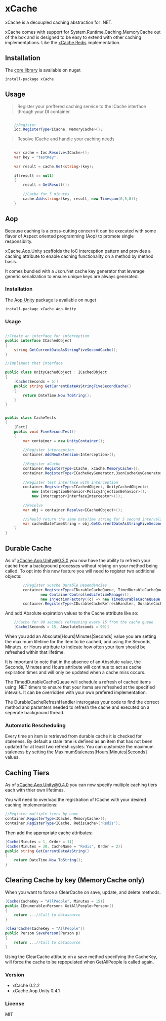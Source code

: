 # xCache

xCache is a decoupled caching abstraction for .NET. 

xCache comes with support for System.Runtime.Caching.MemoryCache out of the box and is designed to be easy to extend with other caching implementations. Like the [xCache.Redis] implementation.

## Installation

The [core library] is available on nuget 

`install-package xCache`

## Usage

> Register your preffered caching service to the ICache interface through your DI container.

```csharp

	//Register
	Ioc.RegisterType<ICache, MemoryCache>();

```

> Resolve ICache and handle your caching needs

```csharp
	
	var cache = Ioc.Resolve<ICache>();
	var key = "testKey";
	
	var result = cache.Get<string>(key);
	
	if(result == null)
	{
		result = GetResult();
		
		//Cache for 5 minutes
		cache.Add<string>(key, result, new Timespan(0,5,0));
	}
```

## Aop

Because caching is a cross-cutting concern it can be executed with some flavor of Aspect oriented programming (Aop) to promote single responsiblity. 

xCache.Aop.Unity scaffolds the IoC interception pattern and provides a caching attribute to enable caching functionality on a method by method basis.

It comes bundled with a Json.Net cache key generator that leverage generic serialization to ensure unique keys are always generated.

### Installation

The [Aop Unity] package is available on nuget 

`install-package xCache.Aop.Unity`

### Usage

```csharp

//Create an interface for interception
public interface ICachedObject
{
    string GetCurrentDateAsStringFiveSecondCache();
}

//Impliment that interface

public class UnityCachedObject : ICachedObject
{
    [Cache(Seconds = 5)]
    public string GetCurrentDateAsStringFiveSecondCache()
    {
        return DateTime.Now.ToString();
    }
}

```

```csharp

public class CacheTests 
{
	[Fact]
	public void FiveSecondTest()
	{
		var container = new UnityContainer();
		
		//Register interception
		container.AddNewExtension<Interception>();
		
		//Register xCache
		container.RegisterType<ICache, xCache.MemoryCache>();
		container.RegisterType<ICacheKeyGenerator,JsonCacheKeyGenerator>();
		
		//Register test interface with interception
		container.RegisterType<ICachedObject, UnityCachedObject>(
		    new InterceptionBehavior<PolicyInjectionBehavior>(),
		    new Interceptor<InterfaceInterceptor>());
		
		//Resolve
		var obj = container.Resolve<ICachedObject>();
		
		//Should return the same DateTime string for 5 second intervals
		var cachedDateTimeString = obj.GetCurrentDateAsStringFiveSecondCache();
	}
}

```

## Durable Cache

As of xCache.Aop.Unity@0.3.0 you now have the ability to refresh your cache from a background processes without relying on your method being called. To opt into this new feature you will need to register two additional objects:

```csharp
		//Register xCache Durable Dependencies
		container.RegisterType<IDurableCacheQueue, TimedDurableCacheQueue>(
                new ContainerControlledLifetimeManager(),
                new InjectionFactory((c) => new TimedDurableCacheQueue(c.Resolve<IDurableCacheRefreshHandler>(), new TimeSpan(0,0,30))));
		container.RegisterType<IDurableCacheRefreshHandler, DurableCacheRefreshHandler>();
```
And add Absolute expiration values to the Cache attribute like so:

```csharp
	//Cache for 90 seconds refreshing every 15 from the cache queue
	[Cache(Seconds = 15, AbsoluteSeconds = 90)]
```

When you add an Absolute[Hours|Minutes|Seconds] value you are setting the maximum lifetime for the item to be cached, and using the Seconds, Minutes, or Hours attribute to indicate how often your item should be refreshed within that lifetime.

It is important to note that in the absence of an Absolute value, the Seconds, Minutes and Hours attribute will continue to act as cache expiration times and will only be updated when a cache miss occurs.

The TimedDurableCacheQueue will schedule a refresh of cached items using .NET timers to ensure that your items are refreshed at the specified intevals. It can be overridden with your own prefered implementation.

The DurableCacheRefreshHandler interogates your code to find the correct method and paramters needed to refresh the cache and executed on a seperate background thread.

### Automatic Rescheduling

Every time an item is retrieved from durable cache it is checked for staleness. By default a stale itme is defined as an item that has not been updated for at least two refresh cycles. You can customize the maximum staleness by setting the MaximumStaleness[Hours|Minutes|Seconds] values.

## Caching Tiers
As of xCache.Aop.Unity@0.4.0 you can now specify multiple caching tiers each with thier own lifetimes.

You will need to overload the registration of ICache with your desired caching implementations:

```csharp
//Register multiple tiers by name
container.RegisterType<ICache, MemoryCache>();
container.RegisterType<ICache, RedisCache>("Redis");
```

Then add the appropriate cache attributes:

```csharp
[Cache(Minutes = 1, Order = 1)]
[Cache(Minutes = 30, CacheName = "Redis", Order = 2)]
public string GetCurrentDateAsString()
{
	return DateTime.Now.ToString();
}
```

## Clearing Cache by key (MemoryCache only)

When you want to force a ClearCache on save, update, and delete methods.

```csharp
[Cache(CacheKey = "AllPeople", Minutes = 15)]
public IEnumerable<Person> GetAllPeople<Person>()
{
	return ...//Call to datasource
}
```

```csharp
[ClearCache(CacheKey = "AllPeople")]
public Person SavePerson(Person p)
{
	return ...//Call to datasource
}
```

Using the ClearCache attibute on a save method specifying the CacheKey, will force the cache to be repopulated when GetAllPeople is called again.

### Version
* xCache 0.2.2
* xCache.Aop.Unity 0.4.1

### License
MIT

[core library]:https://www.nuget.org/packages/xCache/
[Aop Unity]:https://www.nuget.org/packages/xCache.Aop.Unity/
[xCache.Redis]:https://github.com/Jarlotee/xCache.Redis
